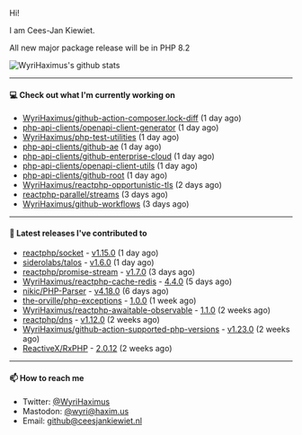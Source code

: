 Hi!

I am Cees-Jan Kiewiet.

All new major package release will be in PHP 8.2

![WyriHaximus's github stats](https://github-readme-stats.vercel.app/api?username=WyriHaximus&show_icons=true)

---

#### 💻 Check out what I'm currently working on

- [WyriHaximus/github-action-composer.lock-diff](https://github.com/WyriHaximus/github-action-composer.lock-diff) (1 day ago)
- [php-api-clients/openapi-client-generator](https://github.com/php-api-clients/openapi-client-generator) (1 day ago)
- [WyriHaximus/php-test-utilities](https://github.com/WyriHaximus/php-test-utilities) (1 day ago)
- [php-api-clients/github-ae](https://github.com/php-api-clients/github-ae) (1 day ago)
- [php-api-clients/github-enterprise-cloud](https://github.com/php-api-clients/github-enterprise-cloud) (1 day ago)
- [php-api-clients/openapi-client-utils](https://github.com/php-api-clients/openapi-client-utils) (1 day ago)
- [php-api-clients/github-root](https://github.com/php-api-clients/github-root) (1 day ago)
- [WyriHaximus/reactphp-opportunistic-tls](https://github.com/WyriHaximus/reactphp-opportunistic-tls) (2 days ago)
- [reactphp-parallel/streams](https://github.com/reactphp-parallel/streams) (3 days ago)
- [WyriHaximus/github-workflows](https://github.com/WyriHaximus/github-workflows) (3 days ago)

---

#### 🔭 Latest releases I've contributed to

- [reactphp/socket](https://github.com/reactphp/socket) - [v1.15.0](https://github.com/reactphp/socket/releases/tag/v1.15.0) (1 day ago)
- [siderolabs/talos](https://github.com/siderolabs/talos) - [v1.6.0](https://github.com/siderolabs/talos/releases/tag/v1.6.0) (1 day ago)
- [reactphp/promise-stream](https://github.com/reactphp/promise-stream) - [v1.7.0](https://github.com/reactphp/promise-stream/releases/tag/v1.7.0) (3 days ago)
- [WyriHaximus/reactphp-cache-redis](https://github.com/WyriHaximus/reactphp-cache-redis) - [4.4.0](https://github.com/WyriHaximus/reactphp-cache-redis/releases/tag/4.4.0) (5 days ago)
- [nikic/PHP-Parser](https://github.com/nikic/PHP-Parser) - [v4.18.0](https://github.com/nikic/PHP-Parser/releases/tag/v4.18.0) (6 days ago)
- [the-orville/php-exceptions](https://github.com/the-orville/php-exceptions) - [1.0.0](https://github.com/the-orville/php-exceptions/releases/tag/1.0.0) (1 week ago)
- [WyriHaximus/reactphp-awaitable-observable](https://github.com/WyriHaximus/reactphp-awaitable-observable) - [1.1.0](https://github.com/WyriHaximus/reactphp-awaitable-observable/releases/tag/1.1.0) (2 weeks ago)
- [reactphp/dns](https://github.com/reactphp/dns) - [v1.12.0](https://github.com/reactphp/dns/releases/tag/v1.12.0) (2 weeks ago)
- [WyriHaximus/github-action-supported-php-versions](https://github.com/WyriHaximus/github-action-supported-php-versions) - [v1.23.0](https://github.com/WyriHaximus/github-action-supported-php-versions/releases/tag/v1.23.0) (2 weeks ago)
- [ReactiveX/RxPHP](https://github.com/ReactiveX/RxPHP) - [2.0.12](https://github.com/ReactiveX/RxPHP/releases/tag/2.0.12) (2 weeks ago)

---

#### 📫 How to reach me

- Twitter: [@WyriHaximus](https://twitter.com/WyriHaximus)
- Mastodon: [@wyri@haxim.us](https://toot-toot.wyrihaxim.us/@wyri)
- Email: [github@ceesjankiewiet.nl](mailto:github@ceesjankiewiet.nl)
